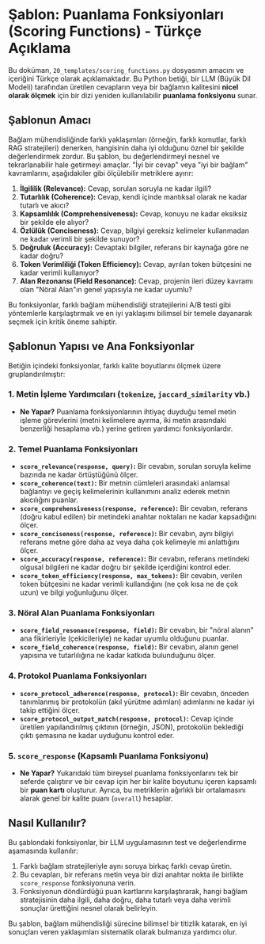 # Şablon: Puanlama Fonksiyonları (Scoring Functions) - Türkçe Açıklama

Bu doküman, `20_templates/scoring_functions.py` dosyasının amacını ve içeriğini Türkçe olarak açıklamaktadır. Bu Python betiği, bir LLM (Büyük Dil Modeli) tarafından üretilen cevapların veya bir bağlamın kalitesini **nicel olarak ölçmek** için bir dizi yeniden kullanılabilir **puanlama fonksiyonu** sunar.

## Şablonun Amacı

Bağlam mühendisliğinde farklı yaklaşımları (örneğin, farklı komutlar, farklı RAG stratejileri) denerken, hangisinin daha iyi olduğunu öznel bir şekilde değerlendirmek zordur. Bu şablon, bu değerlendirmeyi nesnel ve tekrarlanabilir hale getirmeyi amaçlar. "İyi bir cevap" veya "iyi bir bağlam" kavramlarını, aşağıdakiler gibi ölçülebilir metriklere ayırır:

1.  **İlgililik (Relevance):** Cevap, sorulan soruyla ne kadar ilgili?
2.  **Tutarlılık (Coherence):** Cevap, kendi içinde mantıksal olarak ne kadar tutarlı ve akıcı?
3.  **Kapsamlılık (Comprehensiveness):** Cevap, konuyu ne kadar eksiksiz bir şekilde ele alıyor?
4.  **Özlülük (Conciseness):** Cevap, bilgiyi gereksiz kelimeler kullanmadan ne kadar verimli bir şekilde sunuyor?
5.  **Doğruluk (Accuracy):** Cevaptaki bilgiler, referans bir kaynağa göre ne kadar doğru?
6.  **Token Verimliliği (Token Efficiency):** Cevap, ayrılan token bütçesini ne kadar verimli kullanıyor?
7.  **Alan Rezonansı (Field Resonance):** Cevap, projenin ileri düzey kavramı olan "Nöral Alan"ın genel yapısıyla ne kadar uyumlu?

Bu fonksiyonlar, farklı bağlam mühendisliği stratejilerini A/B testi gibi yöntemlerle karşılaştırmak ve en iyi yaklaşımı bilimsel bir temele dayanarak seçmek için kritik öneme sahiptir.

## Şablonun Yapısı ve Ana Fonksiyonlar

Betiğin içindeki fonksiyonlar, farklı kalite boyutlarını ölçmek üzere gruplandırılmıştır:

### 1. Metin İşleme Yardımcıları (`tokenize`, `jaccard_similarity` vb.)
*   **Ne Yapar?** Puanlama fonksiyonlarının ihtiyaç duyduğu temel metin işleme görevlerini (metni kelimelere ayırma, iki metin arasındaki benzerliği hesaplama vb.) yerine getiren yardımcı fonksiyonlardır.

### 2. Temel Puanlama Fonksiyonları
*   **`score_relevance(response, query)`:** Bir cevabın, sorulan soruyla kelime bazında ne kadar örtüştüğünü ölçer.
*   **`score_coherence(text)`:** Bir metnin cümleleri arasındaki anlamsal bağlantıyı ve geçiş kelimelerinin kullanımını analiz ederek metnin akıcılığını puanlar.
*   **`score_comprehensiveness(response, reference)`:** Bir cevabın, referans (doğru kabul edilen) bir metindeki anahtar noktaları ne kadar kapsadığını ölçer.
*   **`score_conciseness(response, reference)`:** Bir cevabın, aynı bilgiyi referans metne göre daha az veya daha çok kelimeyle mi anlattığını ölçer.
*   **`score_accuracy(response, reference)`:** Bir cevabın, referans metindeki olgusal bilgileri ne kadar doğru bir şekilde içerdiğini kontrol eder.
*   **`score_token_efficiency(response, max_tokens)`:** Bir cevabın, verilen token bütçesini ne kadar verimli kullandığını (ne çok kısa ne de çok uzun) ve bilgi yoğunluğunu ölçer.

### 3. Nöral Alan Puanlama Fonksiyonları
*   **`score_field_resonance(response, field)`:** Bir cevabın, bir "nöral alanın" ana fikirleriyle (çekicileriyle) ne kadar uyumlu olduğunu puanlar.
*   **`score_field_coherence(response, field)`:** Bir cevabın, alanın genel yapısına ve tutarlılığına ne kadar katkıda bulunduğunu ölçer.

### 4. Protokol Puanlama Fonksiyonları
*   **`score_protocol_adherence(response, protocol)`:** Bir cevabın, önceden tanımlanmış bir protokolün (akıl yürütme adımları) adımlarını ne kadar iyi takip ettiğini ölçer.
*   **`score_protocol_output_match(response, protocol)`:** Cevap içinde üretilen yapılandırılmış çıktının (örneğin, JSON), protokolün beklediği çıktı şemasına ne kadar uyduğunu kontrol eder.

### 5. `score_response` (Kapsamlı Puanlama Fonksiyonu)
*   **Ne Yapar?** Yukarıdaki tüm bireysel puanlama fonksiyonlarını tek bir seferde çalıştırır ve bir cevap için her bir kalite boyutunu içeren kapsamlı bir **puan kartı** oluşturur. Ayrıca, bu metriklerin ağırlıklı bir ortalamasını alarak genel bir kalite puanı (`overall`) hesaplar.

## Nasıl Kullanılır?

Bu şablondaki fonksiyonlar, bir LLM uygulamasının test ve değerlendirme aşamasında kullanılır:

1.  Farklı bağlam stratejileriyle aynı soruya birkaç farklı cevap üretin.
2.  Bu cevapları, bir referans metin veya bir dizi anahtar nokta ile birlikte `score_response` fonksiyonuna verin.
3.  Fonksiyonun döndürdüğü puan kartlarını karşılaştırarak, hangi bağlam stratejisinin daha ilgili, daha doğru, daha tutarlı veya daha verimli sonuçlar ürettiğini nesnel olarak belirleyin.

Bu şablon, bağlam mühendisliği sürecine bilimsel bir titizlik katarak, en iyi sonuçları veren yaklaşımları sistematik olarak bulmanıza yardımcı olur.
